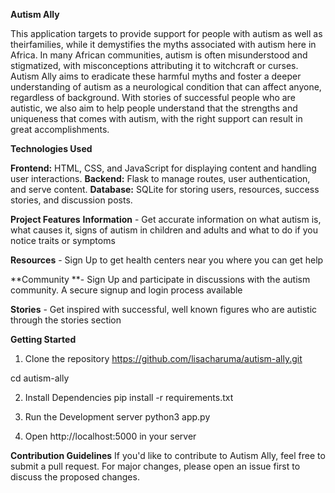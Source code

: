 **Autism Ally**

This application targets to provide support for people with autism as well as theirfamilies, while it demystifies the myths associated with autism here in Africa. In many African communities, autism is often misunderstood and stigmatized, with misconceptions attributing it to witchcraft or curses. Autism Ally aims to eradicate these harmful myths and foster a deeper understanding of autism as a neurological condition that can affect anyone, regardless of background. With stories of successful people who are autistic, we also aim to help people understand that the strengths and uniqueness that comes with autism, with the right support can result in great accomplishments.

**Technologies Used**

 **Frontend:** HTML, CSS, and JavaScript for displaying content and handling user interactions.
 **Backend:** Flask to manage routes, user authentication, and serve content.
**Database:** SQLite for storing users, resources, success stories, and discussion posts.


**Project Features**
**Information** - Get accurate information on what autism is, what causes it, signs of autism in children and adults and what to do if you notice traits or symptoms

**Resources** - Sign Up to get health centers near you where you can get help

**Community **- Sign Up and participate in discussions with the autism community. A secure signup and login process available

**Stories** - Get inspired with successful, well known figures who are autistic through the stories section


**Getting Started**

1. Clone the repository
https://github.com/lisacharuma/autism-ally.git

cd autism-ally

2. Install Dependencies
pip install -r requirements.txt

4. Run the Development server
python3 app.py

5. Open http://localhost:5000 in your server

**Contribution Guidelines**
If you'd like to contribute to Autism Ally, feel free to submit a pull request. For major changes, please open an issue first to discuss the proposed changes.
